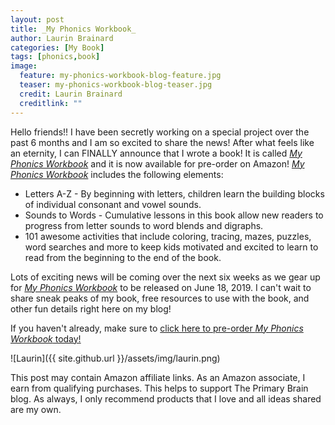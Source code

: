 ```yaml
---
layout: post
title: _My Phonics Workbook_
author: Laurin Brainard
categories: [My Book]
tags: [phonics,book]
image:
  feature: my-phonics-workbook-blog-feature.jpg
  teaser: my-phonics-workbook-blog-teaser.jpg
  credit: Laurin Brainard
  creditlink: ""
---
```

Hello friends!! I have been secretly working on a special project over the past 6 months and I am so excited to share the news! After what feels like an eternity, I can FINALLY announce that I wrote a book! It is called [_My Phonics Workbook_](https://amzn.to/2DTwFlP) and it is now available for pre-order on Amazon! [_My Phonics Workbook_](https://amzn.to/2DTwFlP) includes the following elements:
* Letters A-Z - By beginning with letters, children learn the building blocks of individual consonant and vowel sounds.
* Sounds to Words - Cumulative lessons in this book allow new readers to progress from letter sounds to word blends and digraphs.
* 101 awesome activities that include coloring, tracing, mazes, puzzles, word searches and more to keep kids motivated and excited to learn to read from the beginning to the end of the book.

Lots of exciting news will be coming over the next six weeks as we gear up for [_My Phonics Workbook_](https://amzn.to/2DTwFlP) to be released on June 18, 2019. I can't wait to share sneak peaks of my book, free resources to use with the book, and other fun details right here on my blog! 

If you haven't already, make sure to [click here to pre-order _My Phonics Workbook_ today!](https://amzn.to/2DTwFlP)

![Laurin]({{ site.github.url }}/assets/img/laurin.png)

This post may contain Amazon affiliate links. As an Amazon associate, I earn from qualifying purchases. This helps to support The Primary Brain blog. As always, I only recommend products that I love and all ideas shared are my own. 
